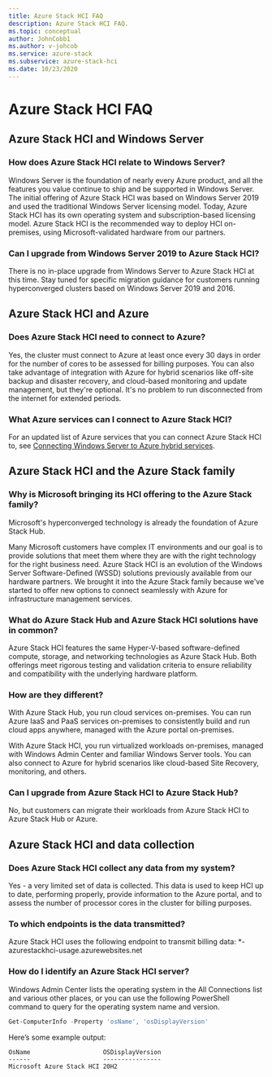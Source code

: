 ```yaml
---
title: Azure Stack HCI FAQ
description: Azure Stack HCI FAQ.
ms.topic: conceptual
author: JohnCobb1
ms.author: v-johcob
ms.service: azure-stack
ms.subservice: azure-stack-hci
ms.date: 10/23/2020
---
```


# Azure Stack HCI FAQ
<!---Group into H2 subject area buckets. Intro the general area buckets. Add Cosmos FAQ buckets after these sections.--->

## Azure Stack HCI and Windows Server
### How does Azure Stack HCI relate to Windows Server?
Windows Server is the foundation of nearly every Azure product, and all the features you value continue to ship and be supported in Windows Server. The initial offering of Azure Stack HCI was based on Windows Server 2019 and used the traditional Windows Server licensing model. Today, Azure Stack HCI has its own operating system and subscription-based licensing model. Azure Stack HCI is the recommended way to deploy HCI on-premises, using Microsoft-validated hardware from our partners.

### Can I upgrade from Windows Server 2019 to Azure Stack HCI?
There is no in-place upgrade from Windows Server to Azure Stack HCI at this time. Stay tuned for specific migration guidance for customers running hyperconverged clusters based on Windows Server 2019 and 2016.

## Azure Stack HCI and Azure
### Does Azure Stack HCI need to connect to Azure?
Yes, the cluster must connect to Azure at least once every 30 days in order for the number of cores to be assessed for billing purposes. You can also take advantage of integration with Azure for hybrid scenarios like off-site backup and disaster recovery, and cloud-based monitoring and update management, but they're optional. It's no problem to run disconnected from the internet for extended periods.

### What Azure services can I connect to Azure Stack HCI?
For an updated list of Azure services that you can connect Azure Stack HCI to, see [Connecting Windows Server to Azure hybrid services](/windows-server/manage/windows-admin-center/azure/index).

## Azure Stack HCI and the Azure Stack family
### Why is Microsoft bringing its HCI offering to the Azure Stack family?
Microsoft's hyperconverged technology is already the foundation of Azure Stack Hub.

Many Microsoft customers have complex IT environments and our goal is to provide solutions that meet them where they are with the right technology for the right business need. Azure Stack HCI is an evolution of the Windows Server Software-Defined (WSSD) solutions previously available from our hardware partners. We brought it into the Azure Stack family because we've started to offer new options to connect seamlessly with Azure for infrastructure management services.

### What do Azure Stack Hub and Azure Stack HCI solutions have in common?
Azure Stack HCI features the same Hyper-V-based software-defined compute, storage, and networking technologies as Azure Stack Hub. Both offerings meet rigorous testing and validation criteria to ensure reliability and compatibility with the underlying hardware platform.

### How are they different?
With Azure Stack Hub, you run cloud services on-premises. You can run Azure IaaS and PaaS services on-premises to consistently build and run cloud apps anywhere, managed with the Azure portal on-premises.

With Azure Stack HCI, you run virtualized workloads on-premises, managed with Windows Admin Center and familiar Windows Server tools. You can also connect to Azure for hybrid scenarios like cloud-based Site Recovery, monitoring, and others.

### Can I upgrade from Azure Stack HCI to Azure Stack Hub?
No, but customers can migrate their workloads from Azure Stack HCI to Azure Stack Hub or Azure.

## Azure Stack HCI and data collection
### Does Azure Stack HCI collect any data from my system?
Yes - a very limited set of data is collected. This data is used to keep HCI up to date, performing properly, provide information to the Azure portal, and to assess the number of processor cores in the cluster for billing purposes.

### To which endpoints is the data transmitted?  
Azure Stack HCI uses the following endpoint to transmit billing data: *-azurestackhci-usage.azurewebsites.net

### How do I identify an Azure Stack HCI server?
Windows Admin Center lists the operating system in the All Connections list and various other places, or you can use the following PowerShell command to query for the operating system name and version.

```PowerShell
Get-ComputerInfo -Property 'osName', 'osDisplayVersion'
```

Here’s some example output:

```
OsName                    OSDisplayVersion
------                    ----------------
Microsoft Azure Stack HCI 20H2
```

<!---Cosmos FAQ buckets from here.--->
